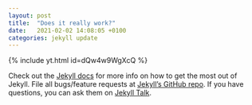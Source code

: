 ```yaml
---
layout: post
title:  "Does it really work?"
date:   2021-02-02 14:08:05 +0100
categories: jekyll update
---
```

{% include yt.html id=dQw4w9WgXcQ %}

Check out the [Jekyll docs][jekyll-docs] for more info on how to get the most out of Jekyll. File all bugs/feature requests at [Jekyll’s GitHub repo][jekyll-gh]. If you have questions, you can ask them on [Jekyll Talk][jekyll-talk].

[jekyll-docs]: http://jekyllrb.com/docs/home
[jekyll-gh]:   https://github.com/jekyll/jekyll
[jekyll-talk]: https://talk.jekyllrb.com/
